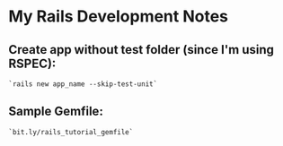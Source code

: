 My Rails Development Notes
==========================

Create app without test folder (since I'm using RSPEC):  
-------------------------------------------------------
	`rails new app_name --skip-test-unit`

Sample Gemfile:  
---------------
	`bit.ly/rails_tutorial_gemfile`